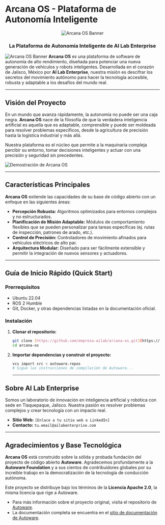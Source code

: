 # Arcana OS - Plataforma de Autonomía Inteligente
<p align="center">
  <img src="https://via.placeholder.com/1280x400/1A202C/81E6D9?text=Arcana+OS" alt="Arcana OS Banner">
</p>
<h3 align="center">La Plataforma de Autonomía Inteligente de AI Lab Enterprise</h3>

![Arcana OS Banner](httpsd://via.placeholder.com/1280x400.png/1e1e1e/FFFFFF?text=Arcana+OS+by+AI+Lab+Enterprise)
**Arcana OS** es una plataforma de software de autonomía de alto rendimiento, diseñada para potenciar una nueva generación de vehículos y robots inteligentes. Desarrollada en el corazón de Jalisco, México por **AI Lab Enterprise**, nuestra misión es descifrar los secretos del movimiento autónomo para hacer la tecnología accesible, robusta y adaptable a los desafíos del mundo real.

---

## Visión del Proyecto

En un mundo que avanza rápidamente, la autonomía no puede ser una caja negra. **Arcana OS** nace de la filosofía de que la verdadera inteligencia artificial es aquella que es adaptable, comprensible y puede ser moldeada para resolver problemas específicos, desde la agricultura de precisión hasta la logística industrial y más allá.

Nuestra plataforma es el núcleo que permite a la maquinaria compleja percibir su entorno, tomar decisiones inteligentes y actuar con una precisión y seguridad sin precedentes.

![Demostración de Arcana OS](https://via.placeholder.com/800x450.png/1e1e1e/FFFFFF?text=GIF+de+tu+Proyecto+Aquí)

---

## Características Principales

**Arcana OS** extiende las capacidades de su base de código abierto con un enfoque en las siguientes áreas:

* **Percepción Robusta:** Algoritmos optimizados para entornos complejos y no estructurados.
* **Planificación de Misión Adaptable:** Módulos de comportamiento flexibles que se pueden personalizar para tareas específicas (ej. rutas de inspección, patrones de arado, etc.).
* **Control de Precisión:** Controladores de movimiento afinados para vehículos eléctricos de alto par.
* **Arquitectura Modular:** Diseñado para ser fácilmente extensible y permitir la integración de nuevos sensores y actuadores.

---

## Guía de Inicio Rápido (Quick Start)

### Prerrequisitos
* Ubuntu 22.04
* ROS 2 Humble
* Git, Docker, y otras dependencias listadas en la documentación oficial.

### Instalación
1.  **Clonar el repositorio:**
    ```bash
    git clone [https://github.com/empresa-ailab/arcana-os.git](https://github.com/empresa-ailab/arcana-os.git)
    cd arcana-os
    ```
2.  **Importar dependencias y construir el proyecto:**
    ```bash
    vcs import src < autoware.repos
    # Sigue las instrucciones de compilación de Autoware...
    ```
    ---

## Sobre AI Lab Enterprise

Somos un laboratorio de innovación en inteligencia artificial y robótica con sede en Tlaquepaque, Jalisco. Nuestra pasión es resolver problemas complejos y crear tecnología con un impacto real.

* **Sitio Web:** `[Enlace a tu sitio web o LinkedIn]`
* **Contacto:** `tu.email@ailabenterprise.com`

---

## Agradecimientos y Base Tecnológica

**Arcana OS** está construido sobre la sólida y probada fundación del proyecto de código abierto **Autoware**. Agradecemos profundamente a la **Autoware Foundation** y a sus cientos de contribuidores globales por su increíble trabajo en la democratización de la tecnología de conducción autónoma.

Este proyecto se distribuye bajo los términos de la **Licencia Apache 2.0**, la misma licencia que rige a Autoware.

* Para más información sobre el proyecto original, visita el repositorio de [Autoware](https://github.com/autowarefoundation/autoware).
* La documentación completa se encuentra en el [sitio de documentación de Autoware](https://autowarefoundation.github.io/autoware-documentation/main/).
